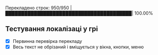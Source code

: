 Перекладено строк: 950/950 |████████████████████████████████████████| 100.00%

## Тестування локалізаці у грі
- [x] Первинна перевірка перекладу
- [x] Весь текст не обрізаний і вміщується у вікна, кнопки, меню
